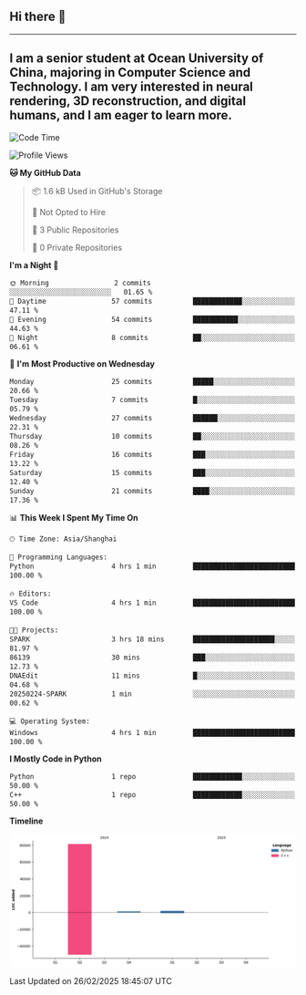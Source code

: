 ## Hi there 👋
---
I am a senior student at Ocean University of China, majoring in Computer Science and Technology. I am very interested in neural rendering, 3D reconstruction, and digital humans, and I am eager to learn more.
---
<!--START_SECTION:waka-->
![Code Time](http://img.shields.io/badge/Code%20Time-97%20hrs%2032%20mins-blue)

![Profile Views](http://img.shields.io/badge/Profile%20Views-1-blue)

**🐱 My GitHub Data** 

> 📦 1.6 kB Used in GitHub's Storage 
 > 
> 🚫 Not Opted to Hire
 > 
> 📜 3 Public Repositories 
 > 
> 🔑 0 Private Repositories 
 > 
**I'm a Night 🦉** 

```text
🌞 Morning                2 commits           ░░░░░░░░░░░░░░░░░░░░░░░░░   01.65 % 
🌆 Daytime                57 commits          ████████████░░░░░░░░░░░░░   47.11 % 
🌃 Evening                54 commits          ███████████░░░░░░░░░░░░░░   44.63 % 
🌙 Night                  8 commits           ██░░░░░░░░░░░░░░░░░░░░░░░   06.61 % 
```
📅 **I'm Most Productive on Wednesday** 

```text
Monday                   25 commits          █████░░░░░░░░░░░░░░░░░░░░   20.66 % 
Tuesday                  7 commits           █░░░░░░░░░░░░░░░░░░░░░░░░   05.79 % 
Wednesday                27 commits          ██████░░░░░░░░░░░░░░░░░░░   22.31 % 
Thursday                 10 commits          ██░░░░░░░░░░░░░░░░░░░░░░░   08.26 % 
Friday                   16 commits          ███░░░░░░░░░░░░░░░░░░░░░░   13.22 % 
Saturday                 15 commits          ███░░░░░░░░░░░░░░░░░░░░░░   12.40 % 
Sunday                   21 commits          ████░░░░░░░░░░░░░░░░░░░░░   17.36 % 
```


📊 **This Week I Spent My Time On** 

```text
🕑︎ Time Zone: Asia/Shanghai

💬 Programming Languages: 
Python                   4 hrs 1 min         █████████████████████████   100.00 % 

🔥 Editors: 
VS Code                  4 hrs 1 min         █████████████████████████   100.00 % 

🐱‍💻 Projects: 
SPARK                    3 hrs 18 mins       ████████████████████░░░░░   81.97 % 
86139                    30 mins             ███░░░░░░░░░░░░░░░░░░░░░░   12.73 % 
DNAEdit                  11 mins             █░░░░░░░░░░░░░░░░░░░░░░░░   04.68 % 
20250224-SPARK           1 min               ░░░░░░░░░░░░░░░░░░░░░░░░░   00.62 % 

💻 Operating System: 
Windows                  4 hrs 1 min         █████████████████████████   100.00 % 
```

**I Mostly Code in Python** 

```text
Python                   1 repo              ████████████░░░░░░░░░░░░░   50.00 % 
C++                      1 repo              ████████████░░░░░░░░░░░░░   50.00 % 
```



**Timeline**

![Lines of Code chart](https://raw.githubusercontent.com/polaris-cyy/polaris-cyy/main/assets/bar_graph.png)


 Last Updated on 26/02/2025 18:45:07 UTC
<!--END_SECTION:waka-->


